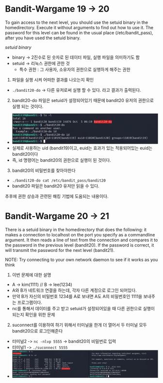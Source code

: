 <h1>Bandit-Wargame 19 -> 20 </h1>
To gain access to the next level, you should use the setuid binary in the homedirectory. Execute it without arguments to find out how to use it. The password for this level can be found in the usual place (/etc/bandit_pass), after you have used the setuid binary.

*setuid binary*
 - binary -> 2진수로 된 숫자로 된 데이터 파일, 실행 파일을 의미하기도 함
 - setuid -> 리눅스 권한에 관한 것
   - 특수 권한 :  그 사용자, 소유자의 권한으로 실행하게 해주는 권한

1. 파일을 실행 시켜 어떠한 결과를 나오는지 확인
 - `./bandit20-do` -> 다른 유저로써 실행 할 수 있다. 라고 결과가 출력된다.
2. bandit20-do 파일은 setuid가 설정되어있기 때문에 bandit20 유저의 권한으로 실행 되는 것이다.
 - ![image](/assets/bandit(2)/1.png)
 - 실제로 사용하는 uid (bandit19)이고, euid는 효과가 있는 적용되어있는 euid는 bandit20이다
 - 즉, id 명령어는 bandit20의 권한으로 실행이 된 것이다.
3. bandit20의 비밀번호를 찾아야한다
 - `./bandit20-do cat /etc/bandit_pass/bandit20`
 - bandit20 파일은 bandit20 유저만 읽을 수 있다.

추후에 권한 상승과 관련된 해킹 기법에 도움되는 내용이다.


<h1>Bandit-Wargame 20 -> 21 </h1>
There is a setuid binary in the homedirectory that does the following: it makes a connection to localhost on the port you specify as a commandline argument. It then reads a line of text from the connection and compares it to the password in the previous level (bandit20). If the password is correct, it will transmit the password for the next level (bandit21).

NOTE: Try connecting to your own network daemon to see if it works as you think


1. 이번 문제에 대한 설명
 - A -> kim(1111) // B -> lee(1234)
 - A와 B가 네트워크 연결을 하는데, 각자 다른 계정으로 로그인 되어있다.
 - 만약 B가 자신의 비밀번호 1234를 A로 보내면 A도 A의 비밀번호인 1111을 보내주는 프로그램이다.
 - nc를 통해서 데이터를 주고 받고 setuid가 설정되어있을 때 다른 권한으로 실행이 되는지 확인을 위한 문제
2. suconnect를 이용하여 하기 위해서 터미널을 한개 더 열어서 두 터미널 모두 bandit20으로 로그인해준다
 - 터미널2 -> `nc -nlvp 5555` -> bandit20의 비밀번로 입력
 - 터미널1 -> `./suconnect 5555`
 - ![image](/assets/bandit(2)/2.png)